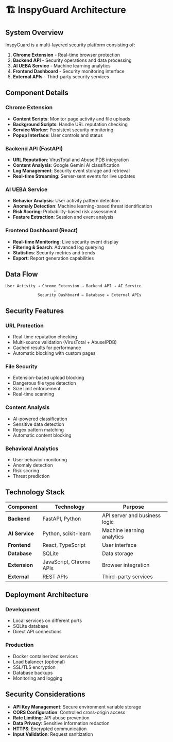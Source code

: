 # 🏗️ InspyGuard Architecture

## System Overview

InspyGuard is a multi-layered security platform consisting of:

1. **Chrome Extension** - Real-time browser protection
2. **Backend API** - Security operations and data processing
3. **AI UEBA Service** - Machine learning analytics
4. **Frontend Dashboard** - Security monitoring interface
5. **External APIs** - Third-party security services

## Component Details

### Chrome Extension
- **Content Scripts**: Monitor page activity and file uploads
- **Background Scripts**: Handle URL reputation checking
- **Service Worker**: Persistent security monitoring
- **Popup Interface**: User controls and status

### Backend API (FastAPI)
- **URL Reputation**: VirusTotal and AbuseIPDB integration
- **Content Analysis**: Google Gemini AI classification
- **Log Management**: Security event storage and retrieval
- **Real-time Streaming**: Server-sent events for live updates

### AI UEBA Service
- **Behavior Analysis**: User activity pattern detection
- **Anomaly Detection**: Machine learning-based threat identification
- **Risk Scoring**: Probability-based risk assessment
- **Feature Extraction**: Session and event analysis

### Frontend Dashboard (React)
- **Real-time Monitoring**: Live security event display
- **Filtering & Search**: Advanced log querying
- **Statistics**: Security metrics and trends
- **Export**: Report generation capabilities

## Data Flow

```
User Activity → Chrome Extension → Backend API → AI Service
                     ↓
              Security Dashboard ← Database ← External APIs
```

## Security Features

### URL Protection
- Real-time reputation checking
- Multi-source validation (VirusTotal + AbuseIPDB)
- Cached results for performance
- Automatic blocking with custom pages

### File Security
- Extension-based upload blocking
- Dangerous file type detection
- Size limit enforcement
- Real-time scanning

### Content Analysis
- AI-powered classification
- Sensitive data detection
- Regex pattern matching
- Automatic content blocking

### Behavioral Analytics
- User behavior monitoring
- Anomaly detection
- Risk scoring
- Threat prediction

## Technology Stack

| Component | Technology | Purpose |
|-----------|------------|---------|
| **Backend** | FastAPI, Python | API server and business logic |
| **AI Service** | Python, scikit-learn | Machine learning analytics |
| **Frontend** | React, TypeScript | User interface |
| **Database** | SQLite | Data storage |
| **Extension** | JavaScript, Chrome APIs | Browser integration |
| **External** | REST APIs | Third-party services |

## Deployment Architecture

### Development
- Local services on different ports
- SQLite database
- Direct API connections

### Production
- Docker containerized services
- Load balancer (optional)
- SSL/TLS encryption
- Database backups
- Monitoring and logging

## Security Considerations

- **API Key Management**: Secure environment variable storage
- **CORS Configuration**: Controlled cross-origin access
- **Rate Limiting**: API abuse prevention
- **Data Privacy**: Sensitive information redaction
- **HTTPS**: Encrypted communication
- **Input Validation**: Request sanitization
